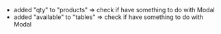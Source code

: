 - added "qty" to "products" => check if have something to do with Modal
- added "available" to "tables" => check if have something to do with Modal
